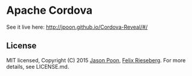Apache Cordova
==============

See it live here: http://jpoon.github.io/Cordova-Reveal/#/

## License
MIT licensed, Copyright (C) 2015 [Jason Poon](http://www.jasonpoon.ca), [Felix Rieseberg](http://www.felixrieseberg.com). For more details, see LICENSE.md.
